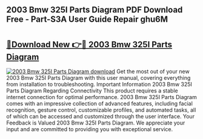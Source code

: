 ## 2003 Bmw 325I Parts Diagram PDF Download Free - Part-S3A User Guide Repair ghu6M

# <h2><a href="http://dfrflqw.blite.top/?on=2003+Bmw+325I+Parts+Diagram">🔗Download New 👉🔴 2003 Bmw 325I Parts Diagram</a></h2>

[![2003 Bmw 325I Parts Diagram download](https://i.imgur.com/lujVjoI.png)](http://dfrflqw.blite.top/?on=2003+Bmw+325I+Parts+Diagram)
Get the most out of your new 2003 Bmw 325I Parts Diagram with this user manual, covering everything from installation to troubleshooting. Important Information 2003 Bmw 325I Parts Diagram Regarding Connectivity This product requires a stable internet connection for optimal performance. 2003 Bmw 325I Parts Diagram comes with an impressive collection of advanced features, including facial recognition, gesture control, customizable profiles, and automated tasks, all of which can be accessed and customized through the user interface. Your Feedback is Valued 2003 Bmw 325I Parts Diagram. We appreciate your input and are committed to providing you with exceptional service.
